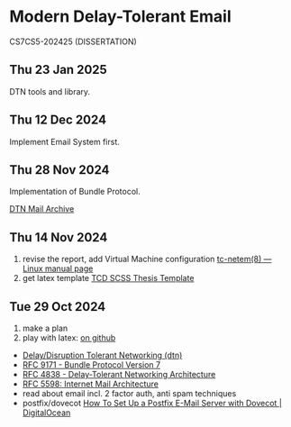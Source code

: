# Modern Delay-Tolerant Email

CS7CS5-202425 (DISSERTATION)

## Thu 23 Jan 2025

DTN tools and library.

## Thu 12 Dec 2024

Implement Email System first.

## Thu 28 Nov 2024

Implementation of Bundle Protocol.

[DTN Mail Archive](https://mailarchive.ietf.org/arch/browse/dtn/)

## Thu 14 Nov 2024

1. revise the report, add Virtual Machine configuration
   [tc-netem(8) — Linux manual page](https://man7.org/linux/man-pages/man8/tc-netem.8.html)
2. get latex template
   [TCD SCSS Thesis Template](https://www.overleaf.com/latex/templates/tcd-scss-thesis-template/hzfwqszvkvcg)

## Tue 29 Oct 2024

1. make a plan
2. play with latex: [on github](https://github.com/pandeng65536/Modern-Delay-Tolerant-Email/tree/main/Report)

- [Delay/Disruption Tolerant Networking (dtn)](https://datatracker.ietf.org/wg/dtn/documents/)
- [RFC 9171 - Bundle Protocol Version 7](https://datatracker.ietf.org/doc/rfc9171/)
- [RFC 4838 - Delay-Tolerant Networking Architecture](https://datatracker.ietf.org/doc/html/rfc4838)
- [RFC 5598: Internet Mail Architecture](https://www.rfc-editor.org/rfc/rfc5598)
- read about email incl. 2 factor auth, anti spam techniques
- postfix/dovecot
  [How To Set Up a Postfix E-Mail Server with Dovecot | DigitalOcean](https://www.digitalocean.com/community/tutorials/how-to-set-up-a-postfix-e-mail-server-with-dovecot)
